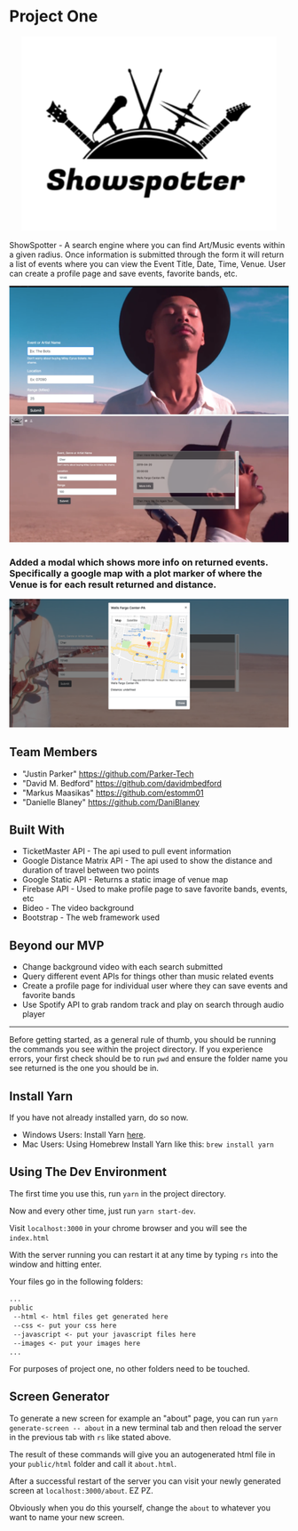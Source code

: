 # Project One

<p align="center">
<img width="460" height="350" src="public/images/logo.png">
</p>


ShowSpotter - A search engine where you can find Art/Music events within a given radius. Once information is submitted through the form it will return a list of events where you can view the Event Title, Date, Time, Venue. User can create a profile page and save events, favorite bands, etc. 

![Website Screenshot](public/images/web1.png)
![Response Screenshot](public/images/results.png)

### Added a modal which shows more info on returned events. Specifically a google map with a plot marker of where the Venue is for each result returned and distance.

![Map Screenshot](public/images/Map.png)

## Team Members

* "Justin Parker" <https://github.com/Parker-Tech>
* "David M. Bedford" <https://github.com/davidmbedford>
* "Markus Maasikas" <https://github.com/estomm01>
* "Danielle Blaney" <https://github.com/DaniBlaney>

## Built With

* TicketMaster API - The api used to pull event information
* Google Distance Matrix API - The api used to show the distance and duration of travel between two points 
* Google Static API - Returns a static image of venue map
* Firebase API - Used to make profile page to save favorite bands, events, etc
* Bideo - The video background
* Bootstrap - The web framework used

## Beyond our MVP

*  Change background video with each search submitted
* Query different event APIs for things other than music related events
* Create a profile page for individual user where they can save events and favorite bands
* Use Spotify API to grab random track and play on search through audio player




--------------------------------------------------------------------------------------------------------
Before getting started, as a general rule of thumb, you should be running the commands you see within the project directory. If you experience errors, your first check should be to run `pwd` and ensure the folder name you see returned is the one you should be in.

## Install Yarn

If you have not already installed yarn, do so now.

* Windows Users: Install Yarn [here](https://yarnpkg.com/latest.msi).
* Mac Users: Using Homebrew Install Yarn like this: `brew install yarn`

## Using The Dev Environment

The first time you use this, run `yarn` in the project directory.

Now and every other time, just run `yarn start-dev`.

Visit `localhost:3000` in your chrome browser and you will see the `index.html`

With the server running you can restart it at any time by typing `rs` into the window and hitting enter.

Your files go in the following folders:

```
...
public
 --html <- html files get generated here
 --css <- put your css here
 --javascript <- put your javascript files here
 --images <- put your images here
...
```
For purposes of project one, no other folders need to be touched.

## Screen Generator

To generate a new screen for example an "about" page, you can run `yarn generate-screen -- about` in a new terminal tab and then reload the server in the previous tab with `rs` like stated above.

The result of these commands will give you an autogenerated html file in your `public/html` folder and call it `about.html`.

After a successful restart of the server you can visit your newly generated screen at `localhost:3000/about`. EZ PZ.

Obviously when you do this yourself, change the `about` to whatever you want to name your new screen.
